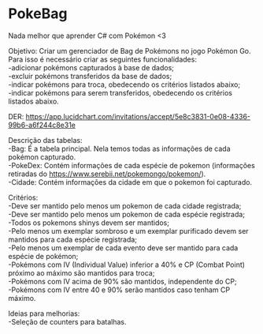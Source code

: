 # PokeBag
Nada melhor que aprender C# com Pokémon &lt;3

Objetivo: Criar um gerenciador de Bag de Pokémons no jogo Pokémon Go. Para isso é necessário criar as seguintes funcionalidades:\
-adicionar pokémons capturados à base de dados;\
-excluir pokémons transferidos da base de dados;\
-indicar pokémons para troca, obedecendo os critérios listados abaixo;\
-indicar pokémons para serem transferidos, obedecendo os critérios listados abaixo.

DER: https://app.lucidchart.com/invitations/accept/5e8c3831-0e08-4336-99b6-a6f244c8e31e

Descrição das tabelas:\
-Bag: É a tabela principal. Nela temos todas as informações de cada pokémon capturado.\
-PokeDex: Contém informações de cada espécie de pokemon (informações retiradas do https://www.serebii.net/pokemongo/pokemon/).\
-Cidade: Contém informações da cidade em que o pokemon foi capturado. 

Critérios:\
-Deve ser mantido pelo menos um pokemon de cada cidade registrada;\
-Deve ser mantido pelo menos um pokemon de cada espécie registrada;\
-Todos os pokemons shinys devem ser mantidos;\
-Pelo menos um exemplar sombroso e um exemplar purificado devem ser mantidos para cada espécie registrada;\
-Pelo menos um exemplar de cada evento deve ser mantido para cada espécie de pokémon;\
-Pokémons com IV (Individual Value) inferior a 40% e CP (Combat Point) próximo ao máximo são mantidos para troca;\
-Pokémons com IV acima de 90% são mantidos, independente do CP;\
-Pokémons com IV entre 40 e 90%  serão mantidos caso tenham CP máximo. 

Ideias para melhorias:\
-Seleção de counters para batalhas.

